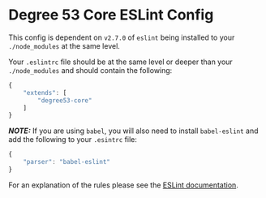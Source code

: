 # Degree 53 Core ESLint Config

This config is dependent on `v2.7.0` of `eslint` being installed to your `./node_modules` at the same level.

Your `.eslintrc` file should be at the same level or deeper than your `./node_modules` and should contain the following:

``` javascript
{
	"extends": [
		"degree53-core"
	]
}
```

***NOTE:*** If you are using `babel`, you will also need to install `babel-eslint` and add the following to your `.esintrc` file:

``` javascript
{
	"parser": "babel-eslint"
}
```

For an explanation of the rules please see the [ESLint documentation](http://eslint.org/docs/rules/).
